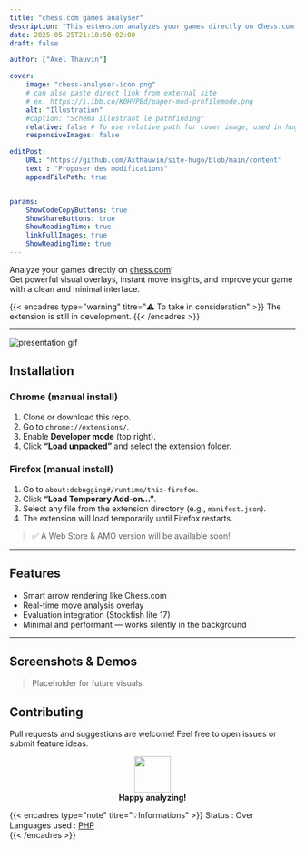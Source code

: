 ```yaml
---
title: "chess.com games analyser"
description: "This extension analyzes your games directly on Chess.com using Stockfish 17 Lite. It displays smart arrows, real-time evaluations, and minimal visual overlays to help you better understand each move."
date: 2025-05-25T21:18:50+02:00
draft: false

author: ["Axel Thauvin"]

cover:
    image: "chess-analyser-icon.png"
    # can also paste direct link from external site
    # ex. https://i.ibb.co/K0HVPBd/paper-mod-profilemode.png
    alt: "Illustration"
    #caption: "Schéma illustrant le pathfinding"
    relative: false # To use relative path for cover image, used in hugo Page-bundles
    responsiveImages: false

editPost:
    URL: "https://github.com/Axthauvin/site-hugo/blob/main/content"
    text : "Proposer des modifications"
    appendFilePath: true


params:
    ShowCodeCopyButtons: true
    ShowShareButtons: true
    ShowReadingTime: true
    linkFullImages: true
    ShowReadingTime: true
---
```


<!-- <div align="center">
  <img src="img/icon.png" width="128" alt="Extension Icon" /> -->

Analyze your games directly on [chess.com](https://www.chess.com/)!  
 Get powerful visual overlays, instant move insights, and improve your game with a clean and minimal interface.

{{< encadres type="warning" titre="⚠️ To take in consideration" >}}
The extension is still in development.
{{< /encadres >}}

---

![presentation gif](/presentation.gif)

## Installation

### Chrome (manual install)

1. Clone or download this repo.
2. Go to `chrome://extensions/`.
3. Enable **Developer mode** (top right).
4. Click **“Load unpacked”** and select the extension folder.

### Firefox (manual install)

1. Go to `about:debugging#/runtime/this-firefox`.
2. Click **“Load Temporary Add-on…”**.
3. Select any file from the extension directory (e.g., `manifest.json`).
4. The extension will load temporarily until Firefox restarts.

> ✅ A Web Store & AMO version will be available soon!

---

## Features

- Smart arrow rendering like Chess.com
- Real-time move analysis overlay
- Evaluation integration (Stockfish lite 17)
- Minimal and performant — works silently in the background

---

## Screenshots & Demos

> Placeholder for future visuals.

## Contributing

Pull requests and suggestions are welcome!
Feel free to open issues or submit feature ideas.

<div align="center"> <img src="img/icon.png" width="64" /> 
<br/> <b>Happy analyzing!</b></div>

{{< encadres type="note" titre="💡Informations" >}}
Status : Over <br>
Languages used : <a href="https://www.php.net/">PHP </a> <br>
{{< /encadres >}}
